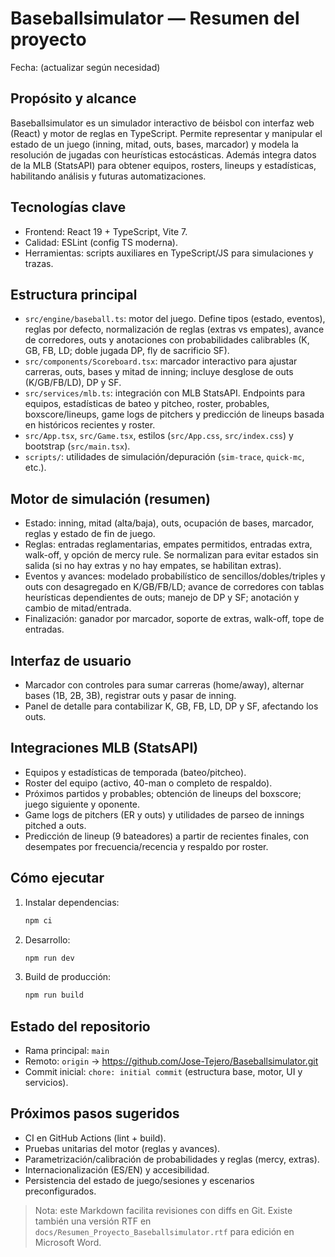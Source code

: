 # Baseballsimulator — Resumen del proyecto

Fecha: (actualizar según necesidad)

## Propósito y alcance
Baseballsimulator es un simulador interactivo de béisbol con interfaz web (React) y motor de reglas en TypeScript. Permite representar y manipular el estado de un juego (inning, mitad, outs, bases, marcador) y modela la resolución de jugadas con heurísticas estocásticas. Además integra datos de la MLB (StatsAPI) para obtener equipos, rosters, lineups y estadísticas, habilitando análisis y futuras automatizaciones.

## Tecnologías clave
- Frontend: React 19 + TypeScript, Vite 7.
- Calidad: ESLint (config TS moderna).
- Herramientas: scripts auxiliares en TypeScript/JS para simulaciones y trazas.

## Estructura principal
- `src/engine/baseball.ts`: motor del juego. Define tipos (estado, eventos), reglas por defecto, normalización de reglas (extras vs empates), avance de corredores, outs y anotaciones con probabilidades calibrables (K, GB, FB, LD; doble jugada DP, fly de sacrificio SF).
- `src/components/Scoreboard.tsx`: marcador interactivo para ajustar carreras, outs, bases y mitad de inning; incluye desglose de outs (K/GB/FB/LD), DP y SF.
- `src/services/mlb.ts`: integración con MLB StatsAPI. Endpoints para equipos, estadísticas de bateo y pitcheo, roster, probables, boxscore/lineups, game logs de pitchers y predicción de lineups basada en históricos recientes y roster.
- `src/App.tsx`, `src/Game.tsx`, estilos (`src/App.css`, `src/index.css`) y bootstrap (`src/main.tsx`).
- `scripts/`: utilidades de simulación/depuración (`sim-trace`, `quick-mc`, etc.).

## Motor de simulación (resumen)
- Estado: inning, mitad (alta/baja), outs, ocupación de bases, marcador, reglas y estado de fin de juego.
- Reglas: entradas reglamentarias, empates permitidos, entradas extra, walk-off, y opción de mercy rule. Se normalizan para evitar estados sin salida (si no hay extras y no hay empates, se habilitan extras).
- Eventos y avances: modelado probabilístico de sencillos/dobles/triples y outs con desagregado en K/GB/FB/LD; avance de corredores con tablas heurísticas dependientes de outs; manejo de DP y SF; anotación y cambio de mitad/entrada.
- Finalización: ganador por marcador, soporte de extras, walk-off, tope de entradas.

## Interfaz de usuario
- Marcador con controles para sumar carreras (home/away), alternar bases (1B, 2B, 3B), registrar outs y pasar de inning.
- Panel de detalle para contabilizar K, GB, FB, LD, DP y SF, afectando los outs.

## Integraciones MLB (StatsAPI)
- Equipos y estadísticas de temporada (bateo/pitcheo).
- Roster del equipo (activo, 40-man o completo de respaldo).
- Próximos partidos y probables; obtención de lineups del boxscore; juego siguiente y oponente.
- Game logs de pitchers (ER y outs) y utilidades de parseo de innings pitched a outs.
- Predicción de lineup (9 bateadores) a partir de recientes finales, con desempates por frecuencia/recencia y respaldo por roster.

## Cómo ejecutar
1. Instalar dependencias:
   ```bash
   npm ci
   ```
2. Desarrollo:
   ```bash
   npm run dev
   ```
3. Build de producción:
   ```bash
   npm run build
   ```

## Estado del repositorio
- Rama principal: `main`
- Remoto: `origin` → https://github.com/Jose-Tejero/Baseballsimulator.git
- Commit inicial: `chore: initial commit` (estructura base, motor, UI y servicios).

## Próximos pasos sugeridos
- CI en GitHub Actions (lint + build).
- Pruebas unitarias del motor (reglas y avances).
- Parametrización/calibración de probabilidades y reglas (mercy, extras).
- Internacionalización (ES/EN) y accesibilidad.
- Persistencia del estado de juego/sesiones y escenarios preconfigurados.

> Nota: este Markdown facilita revisiones con diffs en Git. Existe también una versión RTF en `docs/Resumen_Proyecto_Baseballsimulator.rtf` para edición en Microsoft Word.

